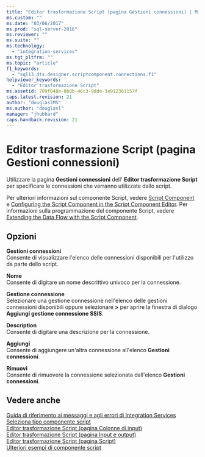 ```yaml
---
title: "Editor trasformazione Script (pagina Gestioni connessioni) | Microsoft Docs"
ms.custom: ""
ms.date: "03/06/2017"
ms.prod: "sql-server-2016"
ms.reviewer: ""
ms.suite: ""
ms.technology: 
  - "integration-services"
ms.tgt_pltfrm: ""
ms.topic: "article"
f1_keywords: 
  - "sql13.dts.designer.scriptcomponent.connections.f1"
helpviewer_keywords: 
  - "Editor trasformazione Script"
ms.assetid: 709f048e-0b8b-46c3-9dde-3e912361157f
caps.latest.revision: 21
author: "douglaslMS"
ms.author: "douglasl"
manager: "jhubbard"
caps.handback.revision: 21
---
```

# Editor trasformazione Script (pagina Gestioni connessioni)
  Utilizzare la pagina **Gestioni connessioni** dell' **Editor trasformazione Script** per specificare le connessioni che verranno utilizzate dallo script.  
  
 Per ulteriori informazioni sul componente Script, vedere [Script Component](../../../integration-services/data-flow/transformations/script-component.md) e [Configuring the Script Component in the Script Component Editor](../../../integration-services/extending-packages-scripting/data-flow-script-component/configuring-the-script-component-in-the-script-component-editor.md). Per informazioni sulla programmazione del componente Script, vedere [Extending the Data Flow with the Script Component](../../../integration-services/extending-packages-scripting/data-flow-script-component/extending-the-data-flow-with-the-script-component.md).  
  
## Opzioni  
 **Gestioni connessioni**  
 Consente di visualizzare l'elenco delle connessioni disponibili per l'utilizzo da parte dello script.  
  
 **Nome**  
 Consente di digitare un nome descrittivo univoco per la connessione.  
  
 **Gestione connessione**  
 Selezionare una gestione connessione nell'elenco delle gestioni connessioni disponibili oppure selezionare **<Nuova connessione>\>** per aprire la finestra di dialogo **Aggiungi gestione connessione SSIS**.  
  
 **Description**  
 Consente di digitare una descrizione per la connessione.  
  
 **Aggiungi**  
 Consente di aggiungere un'altra connessione all'elenco **Gestioni connessioni**.  
  
 **Rimuovi**  
 Consente di rimuovere la connessione selezionata dall'elenco **Gestioni connessioni**.  
  
## Vedere anche  
 [Guida di riferimento ai messaggi e agli errori di Integration Services](../../../integration-services/integration-services-error-and-message-reference.md)   
 [Seleziona tipo componente script](../../../integration-services/data-flow/transformations/select-script-component-type.md)   
 [Editor trasformazione Script &#40;pagina Colonne di input&#41;](../../../integration-services/data-flow/transformations/script-transformation-editor-input-columns-page.md)   
 [Editor trasformazione Script &#40;pagina Input e output&#41;](../../../integration-services/data-flow/transformations/script-transformation-editor-inputs-and-outputs-page.md)   
 [Editor trasformazione Script &#40;pagina Script&#41;](../../../integration-services/data-flow/transformations/script-transformation-editor-script-page.md)   
 [Ulteriori esempi di componente script](../../../integration-services/extending-packages-scripting-data-flow-script-component-examples/additional-script-component-examples.md)  
  
  